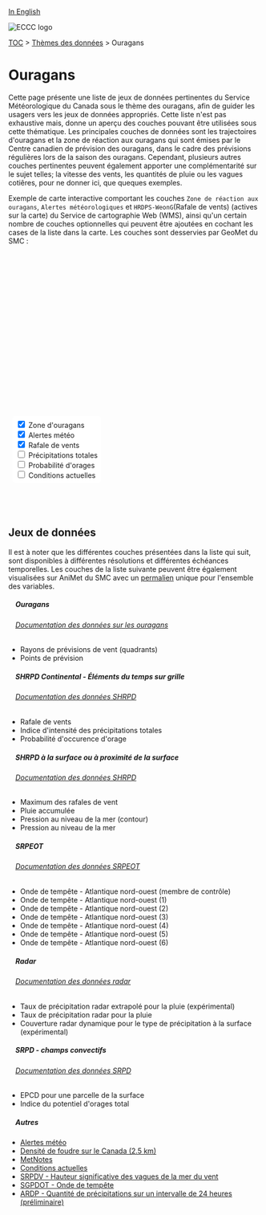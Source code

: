[In English](hurricanes_en.md)

![ECCC logo](../img_eccc-logo.png)

[TOC](../readme_fr.md) > [Thèmes des données](readme_fr.md) > Ouragans

# Ouragans&emsp;<i class="wi wi-hurricane" style="font-size: 45px; color: #4e64a6;"></i>

Cette page présente une liste de jeux de données pertinentes du Service Météorologique du Canada sous le thème des ouragans, afin de guider les usagers vers les jeux de données appropriés. Cette liste n'est pas exhaustive mais, donne un aperçu des couches pouvant être utilisées sous cette thématique. Les principales couches de données sont les trajectoires d'ouragans et la zone de réaction aux ouragans qui sont émises par le Centre canadien de prévision des ouragans, dans le cadre des prévisions régulières lors de la saison des ouragans. Cependant, plusieurs autres couches pertinentes peuvent également apporter une complémentarité sur le sujet telles; la vitesse des vents, les quantités de pluie ou les vagues cotiêres, pour ne donner ici, que queques exemples.
</br> 

Exemple de carte interactive comportant les couches `Zone de réaction aux ouragans`, `Alertes météorologiques` et `HRDPS-WeonG`(Rafale de vents) (actives sur la carte) du Service de cartographie Web (WMS), ainsi qu'un certain nombre de couches optionnelles qui peuvent être ajoutées en cochant les cases de la liste dans la carte. Les couches sont desservies par GeoMet du SMC :

<div id="map" style="height: 500px; position: relative">
  <div id="legend-popup">
    <div id="legend-popup-content">
      <img id="legend-img" style="display: flex; max-height: 400px;" src="" />
    </div>
  </div>

  <div id="switch-content" style="position: absolute; z-index: 1; bottom: 40px; left: 8px;">
    <div id="switch-case">
        <label>
          <input type="checkbox" id="layer5" checked>
          <span onmouseover="updateLegend('https://geo.weather.gc.ca/geomet?version=1.3.0&service=WMS&request=GetLegendGraphic&sld_version=1.1.0&layer=HURRICANE_RESPONSE_ZONE&format=image/png')">Zone d'ouragans</span>
        </label></br>
        <label>
          <input type="checkbox" id="layer6" checked>
          <span onmouseover="updateLegend('https://geo.weather.gc.ca/geomet?version=1.3.0&service=WMS&request=GetLegendGraphic&sld_version=1.1.0&layer=ALERTS&format=image/png&STYLE=ALERTES')">Alertes météo</span>
        </label></br>
        <label>
          <input type="checkbox" id="layer2" checked>
          <span onmouseover="updateLegend('https://geo.weather.gc.ca/geomet?version=1.3.0&service=WMS&request=GetLegendGraphic&sld_version=1.1.0&layer=HRDPS-WEonG_2.5km_WindGust&format=image/png')">Rafale de vents</span>
        </label></br>
        <label>
          <input type="checkbox" id="layer1">
          <span onmouseover="updateLegend('https://geo.weather.gc.ca/geomet?lang=fr&version=1.3.0&service=WMS&request=GetLegendGraphic&sld_version=1.1.0&layer=HRDPS-WEonG_2.5km_TotalPrecipIntensityIndex&format=image/png&STYLE=TotalPrecipIntensityIndex_Dis_Fr')">Précipitations totales</span>
        </label></br>
        <label>
          <input type="checkbox" id="layer3">
          <span onmouseover="updateLegend('https://geo.weather.gc.ca/geomet?version=1.3.0&service=WMS&request=GetLegendGraphic&sld_version=1.1.0&layer=HRDPS-WEonG_2.5km_Thunderstorm-Prob&format=image/png')">Probabilité d'orages</span>
        </label></br>
        <label>
          <input type="checkbox" id="layer4">
          <span onmouseover="updateLegend('https://geo.weather.gc.ca/geomet?lang=fr&version=1.3.0&service=WMS&request=GetLegendGraphic&sld_version=1.1.0&layer=CURRENT_CONDITIONS&format=image/png&STYLE=default')">Conditions actuelles</span>
        </label></br>
    </div>
  </div>
</div>
</br>

## Jeux de données

Il est à noter que les différentes couches présentées dans la liste qui suit, sont disponibles à différentes résolutions et différentes échéances temporelles.
Les couches de la liste suivante peuvent être également visualisées sur AniMet du SMC avec un [permalien](https://eccc-msc.github.io/msc-animet/?layers=Radar-Coverage_SfcPrecipType%3B0.75%3B1%3B1%3B0,RDPS.CONV_SFC-CAPE%3B0.75%3B0%3B1%3B0,HURRICANE_CENTRE%3B0.75%3B0%3B1%3B0,HURRICANE_RAD%3B0.75%3B0%3B1%3B0,HURRICANE_RESPONSE_ZONE%3B0.75%3B0%3B1%3B0,RDPA-Prelim_10km_Precip-Accum24h%3B0.75%3B0%3B1%3B0,RDPS.CONV_TOTALX.PT3H%3B0.75%3B0%3B1%3B0,RDWPS_2.5km_WindWavesSignificantHeight%3B0.75%3B0%3B1%3B0,RADAR_1KM_RRAI%3B0.75%3B0%3B1%3B0,Radar_1km_RainPrecipRate-Extrapolation%3B0.75%3B0%3B1%3B0,HRDPS.CONTINENTAL_P0%3B0.75%3B0%3B1%3B0,HRDPS.CONTINENTAL_PN%3B0.75%3B0%3B1%3B0,HRDPS.CONTINENTAL_RN%3B0.75%3B0%3B1%3B0,HRDPS.CONTINENTAL_WGX%3B0.75%3B0%3B1%3B0,HRDPS-WEonG_2.5km_Thunderstorm-Prob%3B0.75%3B0%3B1%3B0,HRDPS-WEonG_2.5km_TotalPrecipIntensityIndex%3B0.75%3B0%3B1%3B0,HRDPS-WEonG_2.5km_WindGust%3B0.75%3B0%3B1%3B0,HRDPS-WEonG_2.5km_WindSpeed%3B0.75%3B0%3B1%3B0,ALERTS%3B0.75%3B0%3B1%3B0,CURRENT_CONDITIONS%3B0.75%3B0%3B1%3B0,Lightning_2.5km_Density%3B0.75%3B0%3B1%3B0,METNOTES%3B0.75%3B0%3B1%3B0&extent=-22088883,-731482,1411752,11074002) unique pour l'ensemble des variables.

##### &emsp;<span class="badge badge-info">Ouragans</span>
###### &emsp;[Documentation des données sur les ouragans](../msc-data/hurricanes/readme_hurricanes_fr.md)
* Rayons de prévisions de vent (quadrants)
* Points de prévision</br>

##### &emsp;<span class="badge badge-info">SHRPD Continental - Éléments du temps sur grille</span>
###### &emsp;[Documentation des données SHRPD](../msc-data/nwp_hrdps/readme_hrdps_fr.md)
* Rafale de vents
* Indice d'intensité des précipitations totales
* Probabilité d'occurence d'orage</br>

##### &emsp;<span class="badge badge-info">SHRPD à la surface ou à proximité de la surface</span>
###### &emsp;[Documentation des données SHRPD](../msc-data/nwp_hrdps/readme_hrdps_fr.md)
* Maximum des rafales de vent
* Pluie accumulée
* Pression au niveau de la mer (contour)
* Pression au niveau de la mer</br>

##### &emsp;<span class="badge badge-info">SRPEOT</span>
###### &emsp;[Documentation des données SRPEOT](../msc-data/nwp_resps/readme_resps_fr.md)
* Onde de tempête  - Atlantique nord-ouest (membre de contrôle)
* Onde de tempête  - Atlantique nord-ouest (1)
* Onde de tempête  - Atlantique nord-ouest (2)
* Onde de tempête  - Atlantique nord-ouest (3)
* Onde de tempête  - Atlantique nord-ouest (4)
* Onde de tempête  - Atlantique nord-ouest (5)
* Onde de tempête  - Atlantique nord-ouest (6)</br>

##### &emsp;<span class="badge badge-info">Radar</span>
###### &emsp;[Documentation des données radar](../msc-data/obs_radar/readme_radar_fr.md)
* Taux de précipitation radar extrapolé pour la pluie (expérimental)
* Taux de précipitation radar pour la pluie
* Couverture radar dynamique pour le type de précipitation à la surface (expérimental)</br>

##### &emsp;<span class="badge badge-info">SRPD - champs convectifs</span>
###### &emsp;[Documentation des données SRPD](../msc-data/nwp_rdps/readme_rdps_fr.md)
* EPCD pour une parcelle de la surface
* Indice du potentiel d'orages total</br>

##### &emsp;<span class="badge badge-info">Autres</span>

* [Alertes météo](../msc-data/alerts/readme_alerts_fr.md)
* [Densité de foudre sur le Canada (2.5 km)](../msc-data/lightning/readme_lightning_fr.md)
* [MetNotes](../msc-data/metnotes/readme_metnotes_fr.md)
* [Conditions actuelles](../msc-data/citypage-weather/readme_citypageweather_fr.md)
* [SRPDV - Hauteur significative des vagues de la mer du vent](../msc-data/nwp_rdwps/readme_rdwps_fr.md)
* [SGPDOT - Onde de tempête](../msc-data/nwp_gdsps/readme_gdsps_fr.md)
* [ARDP - Quantité de précipitations sur un intervalle de 24 heures (préliminaire)](../msc-data/nwp_rdpa/readme_rdpa_fr.md)


<style>
  #legend-img {
    margin: 0px;
  }
  #legend-popup {
    position: absolute;
    top: 8px;
    right: 40px;
    z-index: 2
  }
  .legend-switch{
    top: 8px;
    right: .5em;
  }
  .ol-touch .legend-switch {
    top: 80px;
  }
  #switch-content {
  background-color: white;
  border-radius: 6px;
  padding: 7px;
}
label {
  font-size: 14px;
  margin-bottom: 0px;
}
input[type="checkbox"] {
    width: 14px;
    height: 14px;
  }
</style>

<link rel="stylesheet" href="https://cdn.jsdelivr.net/npm/ol@v7.3.0/ol.css" type="text/css"/>
<link rel="stylesheet" href="../../css/weather-icons-master/css/weather-icons.min.css">
<script src="https://cdn.polyfill.io/v2/polyfill.min.js?features=requestAnimationFrame,Element.prototype.classList,URL"></script>
<script src="https://cdn.jsdelivr.net/npm/ol@v7.3.0/dist/ol.js"></script>
<script src="https://cdnjs.cloudflare.com/ajax/libs/FileSaver.js/1.3.3/FileSaver.min.js"></script>
<script>
    function isIE() {
      return window.navigator.userAgent.match(/(MSIE|Trident)/);
    }
    var head = document.getElementsByTagName('head')[0];
    var js = document.createElement("script");
    js.type = "text/javascript";
    if (isIE())
    {
        js.src = "../../js/hurricane_theme_ie.js";
        document.getElementById("controller").setAttribute("hidden", true);
    }
    else
    {
        js.src = "../../js/hurricane_theme.js";
    }
    head.appendChild(js);
</script>
